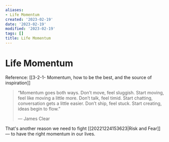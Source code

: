 ```yaml
---
aliases:
- Life Momentum
created: '2023-02-19'
date: '2023-02-19'
modified: '2023-02-19'
tags: []
title: Life Momentum
---
```


# Life Momentum

Reference: [[3-2-1- Momentum, how to be the best, and the source of inspiration]]

> “Momentum goes both ways. Don’t move, feel sluggish. Start moving, feel like moving a little more. Don’t talk, feel timid. Start chatting, conversation gets a little easier. Don’t ship, feel stuck. Start creating, ideas begin to flow.”
>
> <quote>— James Clear</quote>

That's another reason we need to fight [[20221224153623|Risk and Fear]] — to have the right momentum in our lives.